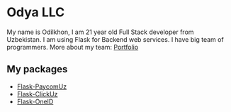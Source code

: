 # Odya LLC

My name is Odilkhon, I am 21 year old Full Stack developer from Uzbekistan. I am using Flask for Backend web services. I have big team of programmers. More about my team: [Portfolio](https://odya.uz/)

## My packages
* [Flask-PaycomUz](https://github.com/Odya-LLC/flask_paycomuz)
* [Flask-ClickUz](https://github.com/Odya-LLC/flask_clickuz)
* [Flask-OneID](https://github.com/Odya-LLC/flask_oneid)
